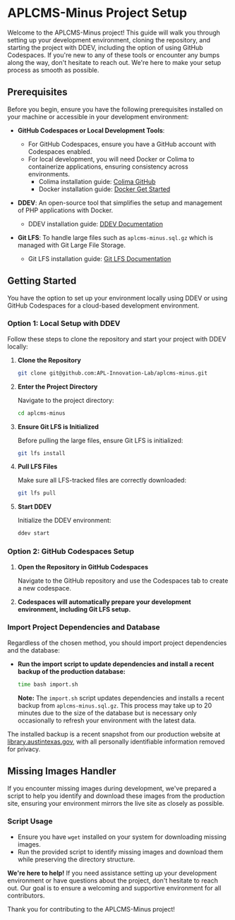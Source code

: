 
# APLCMS-Minus Project Setup

Welcome to the APLCMS-Minus project! This guide will walk you through setting up your development environment, cloning the repository, and starting the project with DDEV, including the option of using GitHub Codespaces. If you're new to any of these tools or encounter any bumps along the way, don't hesitate to reach out. We're here to make your setup process as smooth as possible.

## Prerequisites

Before you begin, ensure you have the following prerequisites installed on your machine or accessible in your development environment:

- **GitHub Codespaces or Local Development Tools**:
    - For GitHub Codespaces, ensure you have a GitHub account with Codespaces enabled.
    - For local development, you will need Docker or Colima to containerize applications, ensuring consistency across environments.
        - Colima installation guide: [Colima GitHub](https://github.com/abiosoft/colima)
        - Docker installation guide: [Docker Get Started](https://www.docker.com/get-started)

- **DDEV**: An open-source tool that simplifies the setup and management of PHP applications with Docker.
    - DDEV installation guide: [DDEV Documentation](https://ddev.readthedocs.io/en/stable/)

- **Git LFS**: To handle large files such as `aplcms-minus.sql.gz` which is managed with Git Large File Storage.
    - Git LFS installation guide: [Git LFS Documentation](https://git-lfs.github.com/)

## Getting Started

You have the option to set up your environment locally using DDEV or using GitHub Codespaces for a cloud-based development environment.

### Option 1: Local Setup with DDEV

Follow these steps to clone the repository and start your project with DDEV locally:

1. **Clone the Repository**

    ```bash
    git clone git@github.com:APL-Innovation-Lab/aplcms-minus.git
    ```

2. **Enter the Project Directory**

    Navigate to the project directory:

    ```bash
    cd aplcms-minus
    ```

3. **Ensure Git LFS is Initialized**

    Before pulling the large files, ensure Git LFS is initialized:

    ```bash
    git lfs install
    ```

4. **Pull LFS Files**

    Make sure all LFS-tracked files are correctly downloaded:

    ```bash
    git lfs pull
    ```

5. **Start DDEV**

    Initialize the DDEV environment:

    ```bash
    ddev start
    ```

### Option 2: GitHub Codespaces Setup

1. **Open the Repository in GitHub Codespaces**

    Navigate to the GitHub repository and use the Codespaces tab to create a new codespace.

2. **Codespaces will automatically prepare your development environment, including Git LFS setup.**

### Import Project Dependencies and Database

Regardless of the chosen method, you should import project dependencies and the database:

- **Run the import script to update dependencies and install a recent backup of the production database:**

    ```bash
    time bash import.sh
    ```

    **Note:** The `import.sh` script updates dependencies and installs a recent backup from `aplcms-minus.sql.gz`. This process may take up to 20 minutes due to the size of the database but is necessary only occasionally to refresh your environment with the latest data.

The installed backup is a recent snapshot from our production website at [library.austintexas.gov](https://library.austintexas.gov), with all personally identifiable information removed for privacy.

## Missing Images Handler

If you encounter missing images during development, we've prepared a script to help you identify and download these images from the production site, ensuring your environment mirrors the live site as closely as possible.

### Script Usage

- Ensure you have `wget` installed on your system for downloading missing images.
- Run the provided script to identify missing images and download them while preserving the directory structure. 

**We're here to help!** If you need assistance setting up your development environment or have questions about the project, don't hesitate to reach out. Our goal is to ensure a welcoming and supportive environment for all contributors.

Thank you for contributing to the APLCMS-Minus project!
